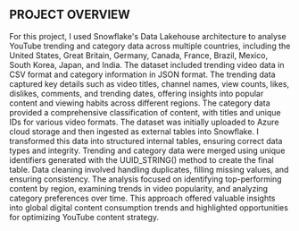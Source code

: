 ## PROJECT OVERVIEW ##

For this project, I used Snowflake's Data Lakehouse architecture to analyse YouTube trending and category data across multiple countries, including the United States, Great Britain, Germany, Canada, France, Brazil, Mexico, South Korea, Japan, and India. The dataset included trending video data in CSV format and category information in JSON format. The trending data captured key details such as video titles, channel names, view counts, likes, dislikes, comments, and trending dates, offering insights into popular content and viewing habits across different regions. The category data provided a comprehensive classification of content, with titles and unique IDs for various video formats.
The dataset was initially uploaded to Azure cloud storage and then ingested as external tables into Snowflake. I transformed this data into structured internal tables, ensuring correct data types and integrity. Trending and category data were merged using unique identifiers generated with the UUID_STRING() method to create the final table. Data cleaning involved handling duplicates, filling missing values, and ensuring consistency. The analysis focused on identifying top-performing content by region, examining trends in video popularity, and analyzing category preferences over time. This approach offered valuable insights into global digital content consumption trends and highlighted opportunities for optimizing YouTube content strategy.
